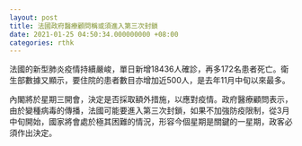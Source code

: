 ```yaml
---
layout: post
title: 法國政府醫療顧問稱或須進入第三次封鎖
date: 2021-01-25 04:50:34.000000000 +08:00
categories: rthk
---
```


法國的新型肺炎疫情持續嚴峻，單日新增18436人確診，再多172名患者死亡。衛生部數據又顯示，要住院的患者數目亦增加近500人，是去年11月中旬以來最多。

內閣將於星期三開會，決定是否採取額外措施，以應對疫情。政府醫療顧問表示，由於變種病毒的傳播，法國可能要進入第三次封鎖，如果不加強防疫限制，從3月中旬開始，國家將會處於極其困難的情況，形容今個星期是關鍵的一星期，政客必須作出決定。

